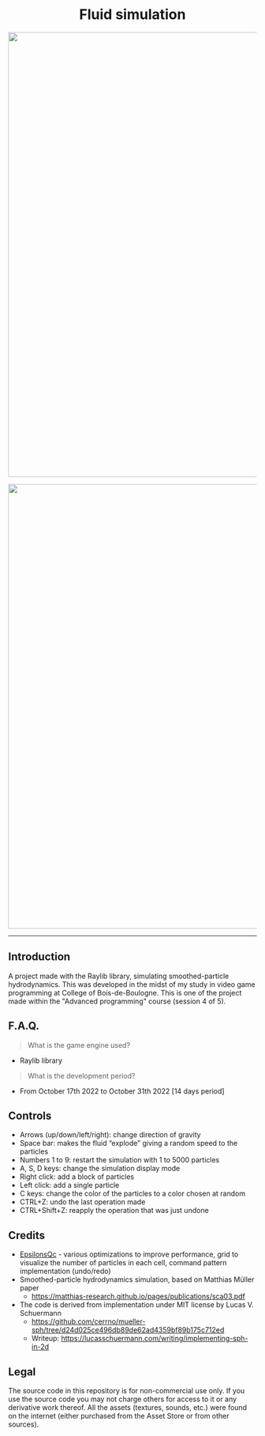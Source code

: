 <h1 align="center">Fluid simulation</h1>
<p align="center"><img width="900" src="https://user-images.githubusercontent.com/11299907/221718841-5fa9d242-86d8-4c1c-9524-0eb4682f571c.png"></p>
<p align="center"><img width="900" src="https://user-images.githubusercontent.com/11299907/221718852-ce843645-f9f1-4b34-afac-a57206360f63.png"></p>

---

## Introduction
A project made with the Raylib library, simulating smoothed-particle hydrodynamics. This was developed in the midst of my study in video game programming at College of Bois-de-Boulogne. This is one of the project made within the "Advanced programming" course (session 4 of 5).

## F.A.Q.

> What is the game engine used?
- Raylib library

> What is the development period?
- From October 17th 2022 to October 31th 2022 [14 days period]

## Controls
- Arrows (up/down/left/right): change direction of gravity
- Space bar: makes the fluid “explode” giving a random speed to the particles
- Numbers 1 to 9: restart the simulation with 1 to 5000 particles
- A, S, D keys: change the simulation display mode
- Right click: add a block of particles
- Left click: add a single particle
- C keys: change the color of the particles to a color chosen at random
- CTRL+Z: undo the last operation made
- CTRL+Shift+Z: reapply the operation that was just undone

## Credits
- [EpsilonsQc](https://github.com/EpsilonsQc) - various optimizations to improve performance, grid to visualize the number of particles in each cell, command pattern implementation (undo/redo)
- Smoothed-particle hydrodynamics simulation, based on Matthias Müller paper
  - https://matthias-research.github.io/pages/publications/sca03.pdf
- The code is derived from implementation under MIT license by Lucas V. Schuermann
  - https://github.com/cerrno/mueller-sph/tree/d24d025ce496db89de62ad4359bf89b175c712ed
  - Writeup: https://lucasschuermann.com/writing/implementing-sph-in-2d

## Legal
The source code in this repository is for non-commercial use only. If you use the source code you may not charge others for access to it or any derivative work thereof. All the assets (textures, sounds, etc.) were found on the internet (either purchased from the Asset Store or from other sources).
